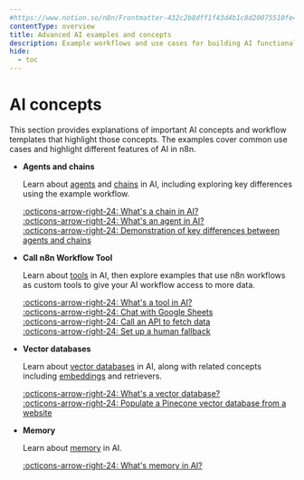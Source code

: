 ```yaml
---
#https://www.notion.so/n8n/Frontmatter-432c2b8dff1f43d4b1c8d20075510fe4
contentType: overview
title: Advanced AI examples and concepts
description: Example workflows and use cases for building AI functionality using n8n.
hide:
  - toc
---
```


# AI concepts

This section provides explanations of important AI concepts and workflow templates that highlight those concepts. The examples cover common use cases and highlight different features of AI in n8n.

<div class="grid cards" markdown>

-   __Agents and chains__

	Learn about [agents](/glossary.md#ai-agent) and [chains](/glossary.md#ai-chain) in AI, including exploring key differences using the example workflow.

	[:octicons-arrow-right-24: What's a chain in AI?](/advanced-ai/examples/understand-chains.md)  
    [:octicons-arrow-right-24: What's an agent in AI?](/advanced-ai/examples/understand-agents.md)  
	[:octicons-arrow-right-24: Demonstration of key differences between agents and chains](/advanced-ai/examples/agent-chain-comparison.md) 

-   __Call n8n Workflow Tool__

    Learn about [tools](/glossary.md#ai-tool) in AI, then explore examples that use n8n workflows as custom tools to give your AI workflow access to more data.

	[:octicons-arrow-right-24: What's a tool in AI?](/advanced-ai/examples/understand-tools.md)  
    [:octicons-arrow-right-24: Chat with Google Sheets](/advanced-ai/examples/data-google-sheets.md)  
	[:octicons-arrow-right-24: Call an API to fetch data](/advanced-ai/examples/api-workflow-tool.md)  
	[:octicons-arrow-right-24: Set up a human fallback](/advanced-ai/examples/human-fallback.md)  

-   __Vector databases__

    Learn about [vector databases](/glossary.md#ai-vector-store) in AI, along with related concepts including [embeddings](/glossary.md#ai-embedding) and retrievers.

	[:octicons-arrow-right-24: What's a vector database?](/advanced-ai/examples/understand-vector-databases.md)  
    [:octicons-arrow-right-24: Populate a Pinecone vector database from a website](/advanced-ai/examples/vector-store-website.md)   

-   __Memory__

    Learn about [memory](/glossary.md#ai-memory) in AI.

	[:octicons-arrow-right-24: What's memory in AI?](/advanced-ai/examples/understand-memory.md)  

   
</div>
